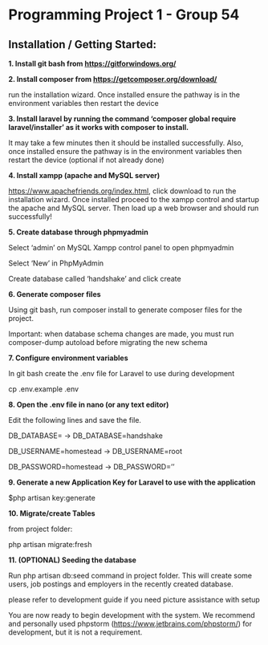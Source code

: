 <h1>Programming Project 1 - Group 54</h1>

<h2> Installation / Getting Started: </h2>

<b>1. Install git bash from https://gitforwindows.org/</b>

<b>2. Install composer from https://getcomposer.org/download/</b>
    
run the installation wizard. Once installed ensure the pathway is in the environment variables then restart the device 

<b>3. Install laravel by running the command ‘composer global require laravel/installer’ as it works with composer to install. </b>

It may take a few minutes then it should be installed successfully. Also, once installed ensure the pathway is in the environment variables then restart the device (optional if not already done)  

<b>4. Install xampp (apache and MySQL server)</b>

https://www.apachefriends.org/index.html, click download to run the installation wizard. Once installed proceed to the xampp control and startup the apache and MySQL server. Then load up a web browser and should run successfully!

<b>5. Create database through phpmyadmin</b>

Select ‘admin’ on MySQL Xampp control panel to open phpmyadmin

Select ‘New’ in PhpMyAdmin

Create database called ‘handshake’ and click create

<b>6. Generate composer files</b>

Using git bash, run composer install to generate composer files for the project.

Important: when database schema changes are made, you must run composer-dump autoload before migrating the new schema

<b>7. Configure environment variables</b>

In git bash create the .env file for Laravel to use during development 

cp .env.example .env

<b>8. Open the .env file in nano (or any text editor)</b>

Edit the following lines and save the file.

DB_DATABASE= -> DB_DATABASE=handshake

DB_USERNAME=homestead -> DB_USERNAME=root

DB_PASSWORD=homestead -> DB_PASSWORD=’’

<b>9. Generate a new Application Key for Laravel to use with the application</b>

$php artisan key:generate

<b>10. Migrate/create Tables</b>

from project folder:

php artisan migrate:fresh

<b>11. (OPTIONAL) Seeding the database</b>

Run php artisan db:seed command in project folder. This will create some users, job postings and employers in the recently created database.

please refer to development guide if you need picture assistance with setup

You are now ready to begin development with the system. We recommend and personally used phpstorm (https://www.jetbrains.com/phpstorm/) for development, but it is not a requirement.	
